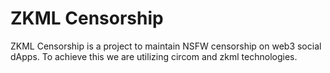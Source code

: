 # ZKML Censorship
ZKML Censorship is a project to maintain NSFW censorship on web3 social dApps.
To achieve this we are utilizing circom and zkml technologies.